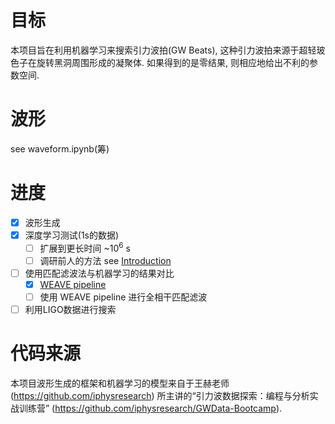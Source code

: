 # 目标
本项目旨在利用机器学习来搜索引力波拍(GW Beats), 这种引力波拍来源于超轻玻色子在旋转黑洞周围形成的凝聚体. 如果得到的是零结果, 则相应地给出不利的参数空间.
# 波形
see waveform.ipynb(筹)
# 进度
- [x] 波形生成
- [x] 深度学习测试(1s的数据)
   - [ ] 扩展到更长时间 ~$10^6$ s
   - [ ] 调研前人的方法 see [Introduction](note/Introduction.md)
- [ ] 使用匹配滤波法与机器学习的结果对比
   - [x] [WEAVE pipeline](note/WEAVE_pipeline.md)
   - [ ] 使用 WEAVE pipeline 进行全相干匹配滤波
- [ ] 利用LIGO数据进行搜索
# 代码来源
本项目波形生成的框架和机器学习的模型来自于王赫老师 (https://github.com/iphysresearch) 所主讲的“引力波数据探索：编程与分析实战训练营” (https://github.com/iphysresearch/GWData-Bootcamp).
